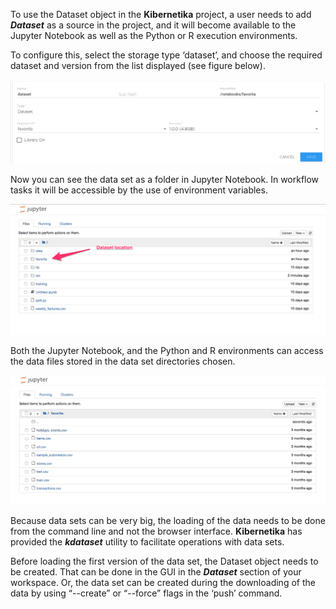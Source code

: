 

To use the Dataset object in the **Kibernetika** project, a user needs to add ***Dataset*** as a source in the project, and it will become available to the Jupyter Notebook as well as the Python or R execution environments.

To configure this, select the storage type ‘dataset’, and choose the required dataset and version from the list displayed (see figure below).

![](../img/datasets/img1.png)

Now you can see the data set as a folder in Jupyter Notebook. In workflow tasks it will be accessible by the use of environment variables.

![](../img/datasets/img2.png)

Both the Jupyter Notebook, and the Python and R environments can access the data files stored in the data set directories chosen.

![](../img/datasets/img3.png)

Because data sets can be very big, the loading of the data needs to be done from the command line and not the browser interface. **Kibernetika** has provided the ***kdataset*** utility to facilitate operations with data sets.

Before loading the first version of the data set, the Dataset object needs to be created. That can be done in the GUI in the ***Dataset*** section of your workspace. Or, the data set can be created during the downloading of the data by using “--create” or “--force” flags in the ‘push’ command.


